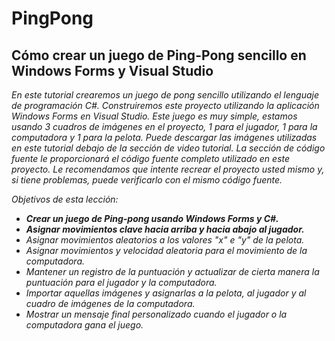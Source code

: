 # PingPong

## Cómo crear un juego de Ping-Pong sencillo en Windows Forms y Visual Studio

_En este tutorial crearemos un juego de pong sencillo utilizando el lenguaje de programación C#. Construiremos este proyecto utilizando la aplicación Windows Forms en Visual Studio. Este juego es muy simple, estamos usando 3 cuadros de imágenes en el proyecto, 1 para el jugador, 1 para la computadora y 1 para la pelota. Puede descargar las imágenes utilizadas en este tutorial debajo de la sección de video tutorial. La sección de código fuente le proporcionará el código fuente completo utilizado en este proyecto. Le recomendamos que intente recrear el proyecto usted mismo y, si tiene problemas, puede verificarlo con el mismo código fuente._

_Objetivos de esta lección:_

- **_Crear un juego de Ping-pong usando Windows Forms y C#._**
- **_Asignar movimientos clave hacia arriba y hacia abajo al jugador._**
- _Asignar movimientos aleatorios a los valores "x" e "y" de la pelota._
- _Asignar movimientos y velocidad aleatoria para el movimiento de la computadora._
- _Mantener un registro de la puntuación y actualizar de cierta manera la puntuación para el jugador y la computadora._
- _Importar aquellas imágenes y asignarlas a la pelota, al jugador y al cuadro de imágenes de la computadora._
- _Mostrar un mensaje final personalizado cuando el jugador o la computadora gana el juego._

